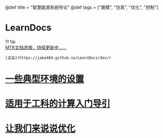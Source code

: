 @def title = "智慧能源系统导论"
@def tags = ["建模", "仿真", "优化", "控制"]

# LearnDocs

!!! tip  
    [MTK文档连接，持续更新中......](https://ai4energy.github.io/LearnDocs/dev/)

    [主站](https://jake484.github.io/LearnDocs/dev/)

# [一些典型环境的设置](tools-prep)

# [适用于工科的计算入门导引](cs4e-guide)

# [让我们来说说优化](optimization-intro)
